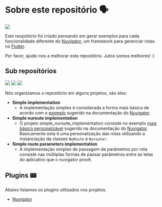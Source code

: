# Sobre este repositório 🗣

![](https://img.shields.io/github/license/Leomhl/nuvigator_examples)

Este reopsitório foi criado pensando em gerar exemplos para cada funcionalidade diferente do [Nuvigator](https://github.com/nubank/nuvigator), um framework para gerenciar rotas no [Flutter](https://github.com/flutter/flutter).

Por favor, ajude-nos a melhorar este repositório.
Jutos somos melhores! :)

## Sub repositórios

![](https://img.shields.io/badge/-dart-blue?style=flat-square&logo=dart)
![](https://img.shields.io/badge/-flutter-blue?style=flat-square&logo=flutter)
![](https://img.shields.io/badge/-Nuvigator-purple?style=flat-square&logo=Nuvigator)

Nós organizamos o repositório em alguns projetos, são eles:

* **Simple implementation**
	* A implementação simples é considerada a forma mais básica de acordo com o [exemplo](https://github.com/nubank/nuvigator#quick-start) sugerido na documentação do [Nuvigator](https://github.com/nubank/nuvigator).
* **Simple nuroute implementation**
	* O projeto simple_nuroute_implementation consiste no exemplo [mais básico personalizável](https://github.com/nubank/nuvigator#quick-start) sugerido na documentação do [Nuvigator](https://github.com/nubank/nuvigator). Basicamente esta é uma personalização das rotas utilizando a instanciação da classes `NuRoute` e `Nurouter`.
* **Simple route parameters implementation**
	* A implementação simples de passagem de parâmetros por rota consiste nas múltiplas formas de passar parâmetros entre as telas do aplicativo que o nuvigator provê.


## Plugins 📟

Abaixo listamos os plugins utilizados nos projetos.

- [Nuvigator](https://github.com/nubank/nuvigator)
